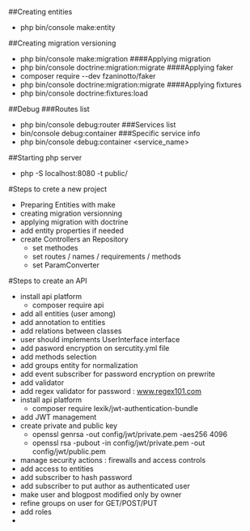 ##Creating entities
- php bin/console make:entity

##Creating migration versioning
- php bin/console make:migration
####Applying migration
- php bin/console doctrine:migration:migrate
####Applying faker
- composer require --dev fzaninotto/faker
- php bin/console doctrine:migration:migrate
####Applying fixtures
- php bin/console doctrine:fixtures:load

##Debug
###Routes list
- php bin/console debug:router
###Services list
- bin/console debug:container
###Specific service info
- php bin/console debug:container <service_name>

##Starting php server
- php -S localhost:8080 -t public/

#Steps to crete a new project
- Preparing Entities with make
- creating migration versionning
- applying migration with doctrine
- add entity properties if needed
- create Controllers an Repository
  - set methodes
  - set routes / names / requirements / methods
  - set ParamConverter
  
  
#Steps to create an API
- install api platform
    - composer require api
- add all entities (user among)
- add annotation to entities
- add relations between classes
- user should implements UserInterface interface
- add pasword encryption on sercutity.yml file
- add methods selection
- add groups entity for normalization
- add event subscriber for password encryption on prewrite
- add validator
- add regex validator for password : www.regex101.com
- install api platform
    - composer require lexik/jwt-authentication-bundle
- add JWT management
- create private and public key
    - openssl genrsa -out config/jwt/private.pem -aes256 4096
    - openssl rsa -pubout -in config/jwt/private.pem -out config/jwt/public.pem
- manage security actions : firewalls and access controls
- add access to entities
- add subscriber to hash password
- add subscriber to put author as authenticated user
- make user and blogpost modified only by owner
- refine groups on user for GET/POST/PUT
- add roles
- 